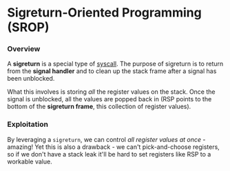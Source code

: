 # Sigreturn-Oriented Programming \(SROP\)

### Overview

A **sigreturn** is a special type of [syscall](../../syscalls/). The purpose of sigreturn is to return from the **signal handler** and to clean up the stack frame after a signal has been unblocked.

What this involves is storing _all_ the register values on the stack. Once the signal is unblocked, all the values are popped back in \(RSP points to the bottom of the **sigreturn frame**, this collection of register values\).

### Exploitation

By leveraging a `sigreturn`, we can control _all register values at once_ - amazing! Yet this is also a drawback - we can't pick-and-choose registers, so if we don't have a stack leak it'll be hard to set registers like RSP to a workable value.


